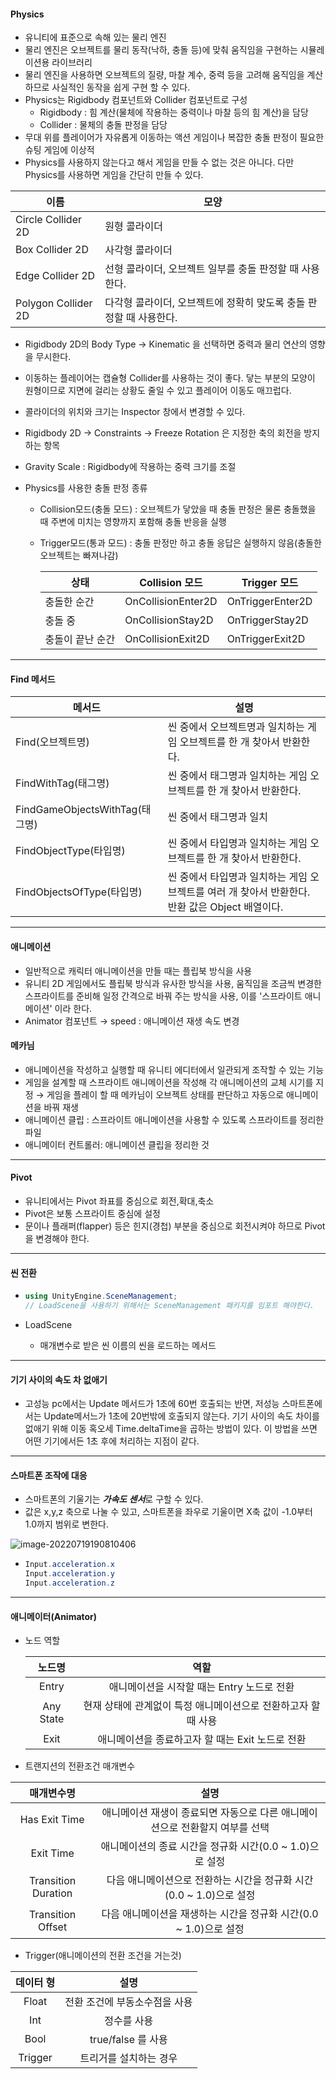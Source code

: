 #### Physics

- 유니티에 표준으로 속해 있는 물리 엔진
- 물리 엔진은 오브젝트를 물리 동작(낙하, 충돌 등)에 맞춰 움직임을 구현하는 시뮬레이션용 라이브러리
- 물리 엔진을 사용하면 오브젝트의 질량, 마찰 계수, 중력 등을 고려해 움직임을 계산하므로 사실적인 동작을 쉽게 구현 할 수 있다.
- Physics는 Rigidbody 컴포넌트와 Collider 컴포넌트로 구성
  - Rigidbody : 힘 계산(물체에 작용하는 중력이나 마찰 등의 힘 계산)을 담당
  - Collider : 물체의 충돌 판정을 담당
- 무대 위를 플레이어가 자유롭게 이동하는 액션 게임이나 복잡한 충돌 판정이 필요한 슈팅 게임에 이상적
- Physics를 사용하지 않는다고 해서 게임을 만들 수 없는 것은 아니다. 다만 Physics를 사용하면 게임을 간단히 만들 수 있다.

| 이름                | 모양                                                         |
| ------------------- | ------------------------------------------------------------ |
| Circle Collider 2D  | 원형 콜라이더                                                |
| Box Collider 2D     | 사각형 콜라이더                                              |
| Edge Collider 2D    | 선형 콜라이더, 오브젝트 일부를 충돌 판정할 때 사용한다.      |
| Polygon Collider 2D | 다각형 콜라이더, 오브젝트에 정확히 맞도록 충돌 판정할 때 사용한다. |

- Rigidbody 2D의 Body Type → Kinematic 을 선택하면 중력과 물리 연산의 영향을 무시한다.
- 이동하는 플레이어는 캡슐형 Collider를 사용하는 것이 좋다. 닿는 부분의 모양이 원형이므로 지면에 걸리는 상황도 줄일 수 있고 플레이어 이동도 매끄럽다.
- 콜라이더의 위치와 크기는 Inspector 창에서 변경할 수 있다.
- Rigidbody 2D → Constraints → Freeze Rotation 은  지정한 축의 회전을 방지하는 항목
- Gravity Scale : Rigidbody에 작용하는 중력 크기를 조절



- Physics를 사용한 충돌 판정 종류

  - Collision모드(충돌 모드) : 오브젝트가 닿았을 때 충돌 판정은 물론 충돌했을 때 주변에 미치는 영향까지 포함해 충돌 반응을 실행

  - Trigger모드(통과 모드) :  충돌 판정만 하고 충돌 응답은 실행하지 않음(충돌한 오브젝트는 빠져나감)

    | 상태             | Collision 모드     | Trigger 모드     |
    | ---------------- | ------------------ | ---------------- |
    | 충돌한 순간      | OnCollisionEnter2D | OnTriggerEnter2D |
    | 충돌 중          | OnCollisionStay2D  | OnTriggerStay2D  |
    | 충돌이 끝난 순간 | OnCollisionExit2D  | OnTriggerExit2D  |

    

------

#### Find 메서드

| 메서드                         | 설명                                                         |
| ------------------------------ | ------------------------------------------------------------ |
| Find(오브젝트명)               | 씬 중에서 오브젝트명과 일치하는 게임 오브젝트를 한 개 찾아서 반환한다. |
| FindWithTag(태그명)            | 씬 중에서 태그명과 일치하는 게임 오브젝트를 한 개 찾아서 반환한다. |
| FindGameObjectsWithTag(태그명) | 씬 중에서 태그명과 일치                                      |
| FindObjectType(타입명)         | 씬 중에서 타입명과 일치하는 게임 오브젝트를  한 개 찾아서 반환한다. |
| FindObjectsOfType(타입명)      | 씬 중에서 타입명과 일치하는 게임 오브젝트를 여러 개 찾아서 반환한다. 반환 값은 Object 배열이다. |

------

#### 애니메이션

- 일반적으로 캐릭터 애니메이션을 만들 때는 플립북 방식을 사용
- 유니티 2D 게임에서도 플립북 방식과 유사한 방식을 사용, 움직임을 조금씩 변경한 스프라이트를 준비해 일정 간격으로 바꿔 주는 방식을 사용, 이를 '스프라이트 애니메이션' 이라 한다.
- Animator 컴포넌트 → speed : 애니메이션 재생 속도 변경

#### 메카님

- 애니메이션을 작성하고 실행할 때 유니티 에디터에서 일관되게 조작할 수 있는 기능
- 게임을 설계할 때 스프라이트 애니메이션을 작성해 각 애니메이션의 교체 시기를 지정 → 게임을 플레이 할 때 메카님이 오브젝트 상태를 판단하고 자동으로 애니메이션을 바꿔 재생
- 애니메이션 클립 : 스프라이트 애니메이션을 사용할 수 있도록 스프라이트를 정리한 파일
- 애니메이터 컨트롤러: 애니메이션 클립을 정리한 것

------

#### Pivot

- 유니티에서는 Pivot 좌표를 중심으로 회전,확대,축소
- Pivot은 보통 스프라이트 중심에 설정
- 문이나 플래퍼(flapper) 등은 힌지(경첩) 부분을 중심으로 회전시켜야 하므로 Pivot을 변경해야 한다.

------

#### 씬 전환

- ```c#
  using UnityEngine.SceneManagement;
  // LoadScene을 사용하기 위해서는 SceneManagement 패키지를 임포트 해야한다.
  ```

- LoadScene

  - 매개변수로 받은 씬 이름의 씬을 로드하는 메서드

------

#### 기기 사이의 속도 차 없애기

- 고성능 pc에서는 Update 메서드가 1초에 60번 호출되는 반면, 저성능 스마트폰에서는 Update메서느가 1초에 20번밖에 호출되지 않는다. 기기 사이의 속도 차이를 없애기 위해 이동 혹오세 Time.deltaTime을 곱하는 방법이 있다. 이 방법을 쓰면 어떤 기기에서든 1초 후에 처리하는 지점이 같다.

------

#### 스마트폰 조작에 대응

- 스마트폰의 기울기는 ***가속도 센서***로 구할 수 있다.
- 값은 x,y,z 축으로 나눌 수 있고, 스마트폰을 좌우로 기울이면 X축 값이 -1.0부터 1.0까지 범위로 변한다.

![image-20220719190810406](C:\Users\cmsj7\AppData\Roaming\Typora\typora-user-images\image-20220719190810406.png)

- ```c#
  Input.acceleration.x
  Input.acceleration.y
  Input.acceleration.z
  ```

  

------

#### 애니메이터(Animator)

- 노드 역할

  |  노드명   |                             역할                             |
  | :-------: | :----------------------------------------------------------: |
  |   Entry   |          애니메이션을 시작할 때는 Entry 노드로 전환          |
  | Any State | 현재 상태에 관계없이 특정 애니메이션으로 전환하고자 할 때 사용 |
  |   Exit    |       애니메이션을 종료하고자 할 때는 Exit 노드로 전환       |

- 트랜지션의 전환조건 매개변수

|     매개변수명      |                             설명                             |
| :-----------------: | :----------------------------------------------------------: |
|    Has Exit Time    | 애니메이션 재생이 종료되면 자동으로 다른 애니메이션으로 전환할지 여부를 선택 |
|      Exit Time      |   애니메이션의 종료 시간을 정규화 시간(0.0 ~ 1.0)으로 설정   |
| Transition Duration | 다음 애니메이션으로 전환하는 시간을 정규화 시간(0.0 ~ 1.0)으로 설정 |
|  Transition Offset  | 다음 애니메이션을 재생하는 시간을 정규화 시간(0.0 ~ 1.0)으로 설정 |

- Trigger(애니메이션의 전환 조건을 거는것)

| 데이터 형 |             설명              |
| :-------: | :---------------------------: |
|   Float   | 전환 조건에 부동소수점을 사용 |
|    Int    |          정수를 사용          |
|   Bool    |      true/false 를 사용       |
|  Trigger  |    트리거를 설치하는 경우     |

